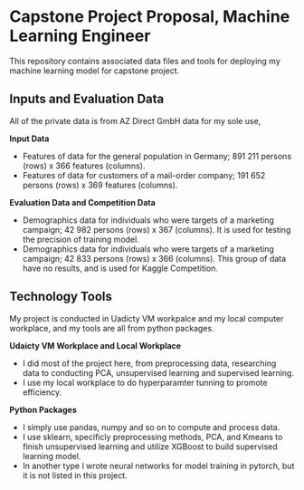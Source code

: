 # Capstone Project Proposal, Machine Learning Engineer

This repository contains associated data files and tools for deploying my machine learning model for capstone project.

## Inputs and Evaluation Data
 
All of the private data is from AZ Direct GmbH data for my sole use, 

**Input Data**
* Features of data for the general population in Germany; 891 211 persons (rows) x 366 features (columns).
* Features of data for customers of a mail-order company; 191 652 persons (rows) x 369 features (columns).


**Evaluation Data and Competition Data**

* Demographics data for individuals who were targets of a marketing campaign; 42 982 persons (rows) x 367 (columns). 
It is used for testing the precision of training model.
* Demographics data for individuals who were targets of a marketing campaign; 42 833 persons (rows) x 366 (columns).
This group of data have no results, and is used for Kaggle Competition.

## Technology Tools

My project is conducted in Uadicty VM workpalce and my local computer workplace, and my tools are all from python packages.

**Udaicty VM Workplace and Local Workplace**
* I did most of the project here, from preprocessing data, researching data to conducting PCA, unsupervised learning and supervised learning.
* I use my local workplace to do hyperparamter tunning to promote efficiency.

**Python Packages**
* I simply use pandas, numpy and so on to compute and process data.
* I use sklearn, specificly preprocessing methods, PCA, and Kmeans to finish unsupervised learning and utilize XGBoost to build supervised learning model. 
* In another type I wrote neural networks for model training in pytorch, but it is not listed in this project.




